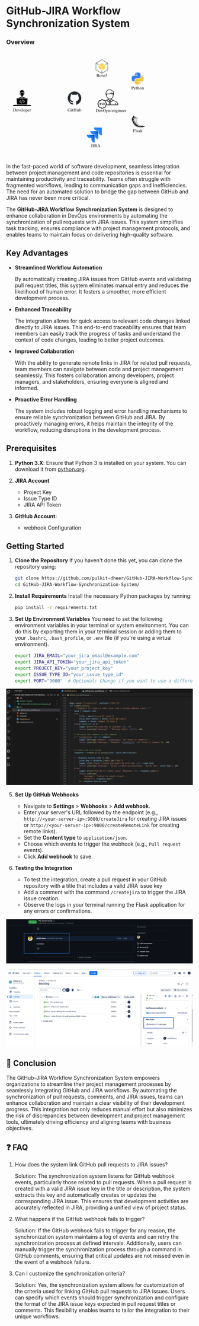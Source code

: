# GitHub-JIRA Workflow Synchronization System

### Overview


![GitHub-JIRA Architecture Diagram](https://github.com/pulkit-dheer/GitHub-JIRA-Workflow-Synchronization-System/blob/main/assests/images/GitHub-JIRA%20Architecture%20Diagram.gif)



In the fast-paced world of software development, seamless integration between project management and code repositories is essential for maintaining productivity and traceability. Teams often struggle with fragmented workflows, leading to communication gaps and inefficiencies. The need for an automated solution to bridge the gap between GitHub and JIRA has never been more critical.

The **GitHub-JIRA Workflow Synchronization System** is designed to enhance collaboration in DevOps environments by automating the synchronization of pull requests with JIRA issues. This system simplifies task tracking, ensures compliance with project management protocols, and enables teams to maintain focus on delivering high-quality software.

## Key Advantages 

- **Streamlined Workflow Automation**

    By automatically creating JIRA issues from GitHub events and validating pull request titles, this system eliminates manual entry and reduces the likelihood of human error. It fosters a smoother, more efficient development process.

- **Enhanced Traceability**

    The integration allows for quick access to relevant code changes linked directly to JIRA issues. This end-to-end traceability ensures that team members can easily track the progress of tasks and understand the context of code changes, leading to better project outcomes.

- **Improved Collaboration**

    With the ability to generate remote links in JIRA for related pull requests, team members can navigate between code and project management seamlessly. This fosters collaboration among developers, project managers, and stakeholders, ensuring everyone is aligned and informed.

- **Proactive Error Handling**

    The system includes robust logging and error handling mechanisms to ensure reliable synchronization between GitHub and JIRA. By proactively managing errors, it helps maintain the integrity of the workflow, reducing disruptions in the development process.


## Prerequisites

1. **Python 3.X**: Ensure that Python 3 is installed on your system. You can download it from [python.org](https://www.python.org/).

2. **JIRA Account**
    - Project Key
    - Issue Type ID
    - JIRA API Token

3. **GitHub Account:**
    - webhook Configuration


## Getting Started

1. **Clone the Repository**
If you haven't done this yet, you can clone the repository using:
    
    ```bash
    git clone https://github.com/pulkit-dheer/GitHub-JIRA-Workflow-Synchronization-System.git
    cd GitHub-JIRA-Workflow-Synchronization-System/
    ```

2. **Install Requirements**
Install the necessary Python packages by running:
    
    ```bash
    pip install -r requirements.txt
    ```

3. **Set Up Environment Variables**
You need to set the following environment variables in your terminal or system environment. You can do this by exporting them in your terminal session or adding them to your `.bashrc`, `.bash_profile`, or `.env` file (if you're using a virtual environment).

    ```bash
    export JIRA_EMAIL="your_jira_email@example.com"
    export JIRA_API_TOKEN="your_jira_api_token"
    export PROJECT_KEY="your_project_key"
    export ISSUE_TYPE_ID="your_issue_type_id" 
    export PORT="9000"  # Optional: Change if you want to use a different port
    ```

![GitHub_Jira_code](https://github.com/pulkit-dheer/GitHub-JIRA-Workflow-Synchronization-System/blob/main/assests/images/GitHub_Jira_code.png)

5. **Set Up GitHub Webhooks**
    - Navigate to **Settings** > **Webhooks** > **Add webhook**.
    - Enter your server's URL followed by the endpoint (e.g., `http://<your-server-ip>:9000/createJira` for creating JIRA issues or `http://<your-server-ip>:9000/createRemoteLink` for creating remote links).
    - Set the **Content type** to `application/json`.
    - Choose which events to trigger the webhook (e.g., `Pull request` events).
    - Click **Add webhook** to save.


6. **Testing the Integration**
    - To test the integration, create a pull request in your GitHub repository with a title that includes a valid JIRA issue key 
    - Add a comment with the command `/createjira` to trigger the JIRA issue creation.
    - Observe the logs in your terminal running the Flask application for any errors or confirmations.

![GitHub_issue_creation](https://github.com/pulkit-dheer/GitHub-JIRA-Workflow-Synchronization-System/blob/main/assests/images/GitHub_issue_creation.png)

![Jira_remote_link](https://github.com/pulkit-dheer/GitHub-JIRA-Workflow-Synchronization-System/blob/main/assests/images/Jira_remote_link.png)


## 🏁 Conclusion

The GitHub-JIRA Workflow Synchronization System empowers organizations to streamline their project management processes by seamlessly integrating GitHub and JIRA workflows. By automating the synchronization of pull requests, comments, and JIRA issues, teams can enhance collaboration and maintain a clear visibility of their development progress. This integration not only reduces manual effort but also minimizes the risk of discrepancies between development and project management tools, ultimately driving efficiency and aligning teams with business objectives.


## ❓ FAQ

1. How does the system link GitHub pull requests to JIRA issues?

    Solution: The synchronization system listens for GitHub webhook events, particularly those related to pull requests. When a pull request is created with a valid JIRA issue key in the title or description, the system extracts this key and automatically creates or updates the corresponding JIRA issue. This ensures that development activities are accurately reflected in JIRA, providing a unified view of project status.

2. What happens if the GitHub webhook fails to trigger?

    Solution: If the GitHub webhook fails to trigger for any reason, the synchronization system maintains a log of events and can retry the synchronization process at defined intervals. Additionally, users can manually trigger the synchronization process through a command in GitHub comments, ensuring that critical updates are not missed even in the event of a webhook failure.

3. Can I customize the synchronization criteria?

    Solution: Yes, the synchronization system allows for customization of the criteria used for linking GitHub pull requests to JIRA issues. Users can specify which events should trigger synchronization and configure the format of the JIRA issue keys expected in pull request titles or comments. This flexibility enables teams to tailor the integration to their unique workflows.